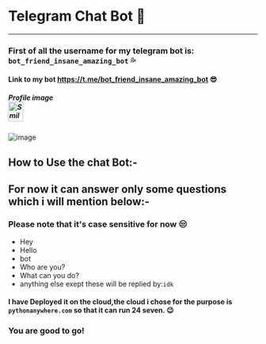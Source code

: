 # Telegram Chat Bot :thinking:
------

### First of all the username for my telegram bot is: `bot_friend_insane_amazing_bot` :sweat_drops: 
   #### Link to my bot https://t.me/bot_friend_insane_amazing_bot :sunglasses:
   ##### Profile image <br> <img src="https://i.pinimg.com/736x/e3/3c/2f/e33c2fa94c03efa06678116f80d62d0d.jpg" alt="Smiley face" height="40" width="30">
![image](https://user-images.githubusercontent.com/53183532/77815334-fe9de500-70df-11ea-9783-b1651f13fef3.png)
## How to Use the chat Bot:-

## For now it can answer only some questions which i will mention below:-
### Please note that it's case sensitive for now :unamused:<br>
+ Hey 
+ Hello
+ bot
+ Who are you?
+ What can you do?
+ anything else exept these will be replied by:`idk`


#### I have Deployed it on the cloud,the cloud i chose for the purpose is `pythonanywhere.com` so that it can run 24 seven. :wink:<br>

### You are good to go!


